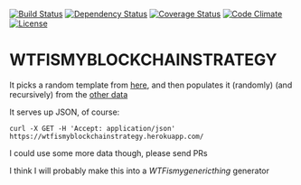 [![Build Status](http://img.shields.io/travis/pikesley/wtfismyblockchainstrategy.svg?style=flat-square)](https://travis-ci.org/pikesley/wtfismyblockchainstrategy)
[![Dependency Status](http://img.shields.io/gemnasium/pikesley/wtfismyblockchainstrategy.svg?style=flat-square)](https://gemnasium.com/pikesley/wtfismyblockchainstrategy)
[![Coverage Status](http://img.shields.io/coveralls/pikesley/wtfismyblockchainstrategy.svg?style=flat-square)](https://coveralls.io/r/pikesley/wtfismyblockchainstrategy)
[![Code Climate](http://img.shields.io/codeclimate/github/pikesley/wtfismyblockchainstrategy.svg?style=flat-square)](https://codeclimate.com/github/pikesley/wtfismyblockchainstrategy)
[![License](http://img.shields.io/:license-mit-blue.svg?style=flat-square)](http://pikesley.mit-license.org)

# WTFISMYBLOCKCHAINSTRATEGY

It picks a random template from [here](data/templates.yml), and then populates it (randomly) (and recursively) from the [other data](data)

It serves up JSON, of course:

    curl -X GET -H 'Accept: application/json' https://wtfismyblockchainstrategy.herokuapp.com/

I could use some more data though, please send PRs

I think I will probably make this into a _WTFismygenericthing_ generator
